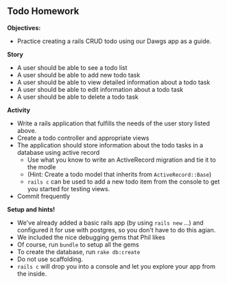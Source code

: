 ## Todo Homework

**Objectives:**

* Practice creating a rails CRUD todo using our Dawgs app as a guide. 

**Story**

* A user should be able to see a todo list
* A user should be able to add new todo task
* A user should be able to view detailed information about a todo task
* A user should be able to edit information about a todo task
* A user should be able to delete a todo task

**Activity** 
* Write a rails application that fulfills the needs of the user story listed above.
* Create a todo controller and appropriate views
* The application should store information about the todo tasks in a database using active record 
  * Use what you know to write an ActiveRecord migration and tie it to the modle
  * (Hint: Create a todo model that inherits from `ActiveRecord::Base`)
   * `rails c` can be used to add a new todo item from the console to get you started for testing views.
* Commit frequently

**Setup and hints!** 
* We've already added a basic rails app (by using `rails new` ...)  and configured it for use with postgres, 
  so you don't have to do this agian. 
* We included the nice debugging gems that Phil likes
* Of course, run `bundle` to setup all the gems
* To create the database, run `rake db:create` 
* Do not use scaffolding. 
* `rails c` will drop you into a console and let you explore your app from the inside. 
